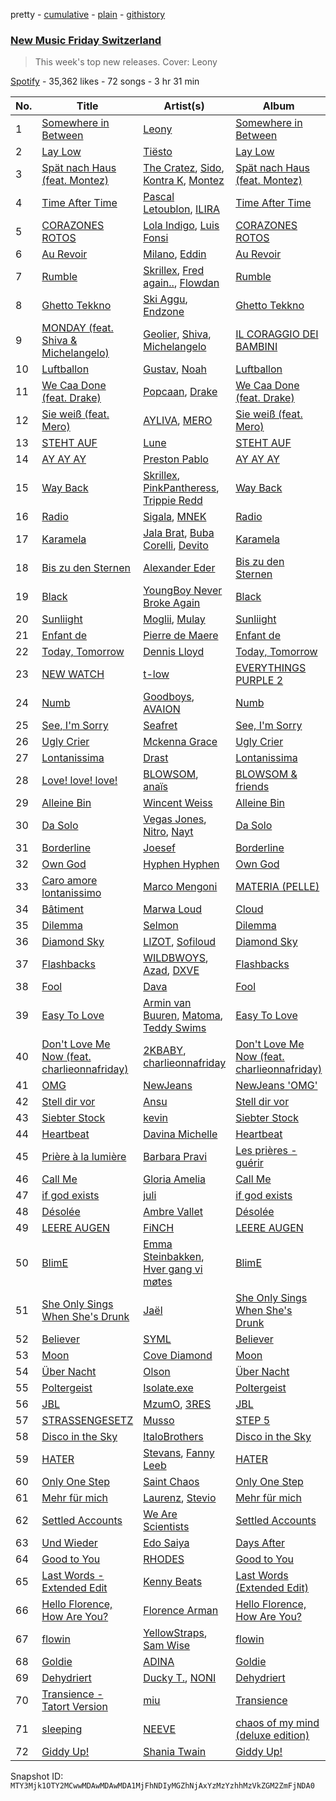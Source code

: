pretty - [cumulative](/playlists/cumulative/37i9dQZF1DX3crNbt46mRU.md) - [plain](/playlists/plain/37i9dQZF1DX3crNbt46mRU) - [githistory](https://github.githistory.xyz/mackorone/spotify-playlist-archive/blob/main/playlists/plain/37i9dQZF1DX3crNbt46mRU)

### [New Music Friday Switzerland](https://open.spotify.com/playlist/37i9dQZF1DX3crNbt46mRU)

> This week's top new releases\. Cover: Leony

[Spotify](https://open.spotify.com/user/spotify) - 35,362 likes - 72 songs - 3 hr 31 min

| No. | Title | Artist(s) | Album | Length |
|---|---|---|---|---|
| 1 | [Somewhere in Between](https://open.spotify.com/track/28Md4QAt1UceyovDOLe1GG) | [Leony](https://open.spotify.com/artist/2NpPlwwDVYR5dIj0F31EcC) | [Somewhere in Between](https://open.spotify.com/album/1Dxfq2WMWe48f7YSO5DzSp) | 2:36 |
| 2 | [Lay Low](https://open.spotify.com/track/0zKbDrEXKpnExhGQRe9dxt) | [Tiësto](https://open.spotify.com/artist/2o5jDhtHVPhrJdv3cEQ99Z) | [Lay Low](https://open.spotify.com/album/0EYKSXXTsON8ZA95BuCoXn) | 2:33 |
| 3 | [Spät nach Haus \(feat\. Montez\)](https://open.spotify.com/track/7lkYdyKCN44Lc5saKwIGhP) | [The Cratez](https://open.spotify.com/artist/3pVfscwg2QxhdHtk966inb), [Sido](https://open.spotify.com/artist/4Yttlv9ndGjCDCVLqM7ACq), [Kontra K](https://open.spotify.com/artist/4lDiJcOJ2GLCK6p9q5BgfK), [Montez](https://open.spotify.com/artist/5ZY4M2aGiTaZQEP6HfqeJc) | [Spät nach Haus \(feat\. Montez\)](https://open.spotify.com/album/0nZAAJ1Ww4VpBjxk88gCXc) | 2:30 |
| 4 | [Time After Time](https://open.spotify.com/track/0W98yebOu4MC2ULhurYbAZ) | [Pascal Letoublon](https://open.spotify.com/artist/0oXTS2yHUnuji1R7kc9J9a), [ILIRA](https://open.spotify.com/artist/6mzs66iVW15C5iLt0JLt41) | [Time After Time](https://open.spotify.com/album/2xl4YF1t2nMHIooLxeipdx) | 2:52 |
| 5 | [CORAZONES ROTOS](https://open.spotify.com/track/7r5QwyDzxyikU1Kbkfz6FM) | [Lola Indigo](https://open.spotify.com/artist/3bvfu2KAve4lPHrhEFDZna), [Luis Fonsi](https://open.spotify.com/artist/4V8Sr092TqfHkfAA5fXXqG) | [CORAZONES ROTOS](https://open.spotify.com/album/28V2AlGwC1tF5Ph9f5WGy4) | 3:50 |
| 6 | [Au Revoir](https://open.spotify.com/track/4HkRGYJYn1Y99uXpqTyOI6) | [Milano](https://open.spotify.com/artist/4Jd9XCHzRXTB7ZPPVzJoUm), [Eddin](https://open.spotify.com/artist/2Diqn1jFkehRd9MVDGKGdq) | [Au Revoir](https://open.spotify.com/album/3PE0mVKw3fqzBxS1mZBI9Z) | 2:29 |
| 7 | [Rumble](https://open.spotify.com/track/1GfBLbAhZUWdseuDqhocmn) | [Skrillex](https://open.spotify.com/artist/5he5w2lnU9x7JFhnwcekXX), [Fred again..](https://open.spotify.com/artist/4oLeXFyACqeem2VImYeBFe), [Flowdan](https://open.spotify.com/artist/07CimrZi5vs9iEao47TNQ4) | [Rumble](https://open.spotify.com/album/6YVJQPJNzHbqgBblpMSPUi) | 2:26 |
| 8 | [Ghetto Tekkno](https://open.spotify.com/track/2q7srMvO0mexRQuP1DBMfM) | [Ski Aggu](https://open.spotify.com/artist/6CP5wWvO8oIxedESJNCN4H), [Endzone](https://open.spotify.com/artist/7uK2QScoOUkqq8tvtvBIL7) | [Ghetto Tekkno](https://open.spotify.com/album/1naNqEEXEchqpQu2PKqmmq) | 1:52 |
| 9 | [MONDAY \(feat\. Shiva & Michelangelo\)](https://open.spotify.com/track/3gMPES6pOosBWxkXAakOxq) | [Geolier](https://open.spotify.com/artist/27LlKWxS3KXW7RRAxN5S8s), [Shiva](https://open.spotify.com/artist/2K5nCggbhSZ00YCYP5qkZS), [Michelangelo](https://open.spotify.com/artist/1K7IC4qha4KEXySo6yZmnH) | [IL CORAGGIO DEI BAMBINI](https://open.spotify.com/album/5FAlSQMZ4j8pPa4sp0ZB4K) | 2:45 |
| 10 | [Luftballon](https://open.spotify.com/track/5w1KF2w0e8W1EEHsCJYYCf) | [Gustav](https://open.spotify.com/artist/2WmxTCUVOyGsqn4GA7VxuC), [Noah](https://open.spotify.com/artist/4lR4w01uPOblBqpIAzuCzL) | [Luftballon](https://open.spotify.com/album/1kofnvzxmIRyNCqWVA5Kkh) | 2:52 |
| 11 | [We Caa Done \(feat\. Drake\)](https://open.spotify.com/track/6rb3wFQ66EWR7DcPG0oEE1) | [Popcaan](https://open.spotify.com/artist/62DmErcU7dqZbJaDqwsqzR), [Drake](https://open.spotify.com/artist/3TVXtAsR1Inumwj472S9r4) | [We Caa Done \(feat\. Drake\)](https://open.spotify.com/album/4yJNcgX3otzDbMMyrdJBN5) | 4:05 |
| 12 | [Sie weiß \(feat\. Mero\)](https://open.spotify.com/track/7DyDjhZMEIK5Ied4juTCyc) | [AYLIVA](https://open.spotify.com/artist/2rEVnwCPBeGkWMv425KoG1), [MERO](https://open.spotify.com/artist/5wyWp867LWGjFmYZXVSFnZ) | [Sie weiß \(feat\. Mero\)](https://open.spotify.com/album/3ixrTwmXyX8EByoYXCEhpX) | 2:31 |
| 13 | [STEHT AUF](https://open.spotify.com/track/5B9T4SvYOwqO5z7DOKWTlv) | [Lune](https://open.spotify.com/artist/3pMYJHAY5ErzmJQVWb8VX6) | [STEHT AUF](https://open.spotify.com/album/132iuD4lmA1j6J8YGjhEom) | 2:46 |
| 14 | [AY AY AY](https://open.spotify.com/track/4sqIbiX3BwlYU2rT4Vuc8K) | [Preston Pablo](https://open.spotify.com/artist/5TvdGhdmRObqOkU6eGfXb5) | [AY AY AY](https://open.spotify.com/album/0w4CVUIq7lxJ5jXaTEELQ6) | 2:20 |
| 15 | [Way Back](https://open.spotify.com/track/2mobDDzkskezluhIzhM7Sg) | [Skrillex](https://open.spotify.com/artist/5he5w2lnU9x7JFhnwcekXX), [PinkPantheress](https://open.spotify.com/artist/78rUTD7y6Cy67W1RVzYs7t), [Trippie Redd](https://open.spotify.com/artist/6Xgp2XMz1fhVYe7i6yNAax) | [Way Back](https://open.spotify.com/album/01VCnhIMf2hE6FePTapW54) | 1:59 |
| 16 | [Radio](https://open.spotify.com/track/3FN3jsZTdt5sU6NRcIgUKK) | [Sigala](https://open.spotify.com/artist/1IueXOQyABrMOprrzwQJWN), [MNEK](https://open.spotify.com/artist/7uMh23xWiuR7zsNkuNcm2G) | [Radio](https://open.spotify.com/album/7udcz2WCVMk58UsJ7cPXH9) | 3:15 |
| 17 | [Karamela](https://open.spotify.com/track/5OzB1aRQqUFg0l7ccgRaSs) | [Jala Brat](https://open.spotify.com/artist/6C1X5Uh3DPIkC2gaVq00BL), [Buba Corelli](https://open.spotify.com/artist/3ekwV8Mt8DgZvmuK2futxG), [Devito](https://open.spotify.com/artist/0JQ4vokBBqHxHzRb36fSWN) | [Karamela](https://open.spotify.com/album/6uKavtqrGk6qUIH1aSxoZx) | 2:00 |
| 18 | [Bis zu den Sternen](https://open.spotify.com/track/2Xkl5dVEciUtfP1ST9MvBX) | [Alexander Eder](https://open.spotify.com/artist/4AlPM4fME9Zlju99rXyaQE) | [Bis zu den Sternen](https://open.spotify.com/album/4iqirwc3QQwfypnHJcTplV) | 2:32 |
| 19 | [Black](https://open.spotify.com/track/6lyhMxltOaZrzRxRmmc3lU) | [YoungBoy Never Broke Again](https://open.spotify.com/artist/7wlFDEWiM5OoIAt8RSli8b) | [Black](https://open.spotify.com/album/3Qtj7PJlxPZsdWLqIW1I8d) | 2:08 |
| 20 | [Sunliight](https://open.spotify.com/track/5jcih933VV9IAx2EbadFXQ) | [Moglii](https://open.spotify.com/artist/0lIIsJafIVVi3ruN2vFzpS), [Mulay](https://open.spotify.com/artist/6hxUwSTKTLQoKGmKHLle54) | [Sunliight](https://open.spotify.com/album/3iLQyDZQsLcERtVxrNstVJ) | 3:10 |
| 21 | [Enfant de](https://open.spotify.com/track/6z8hRlJeWY33LvjpOQxIkr) | [Pierre de Maere](https://open.spotify.com/artist/13mm5rU1jvWfWG6uQ46ypd) | [Enfant de](https://open.spotify.com/album/0jgDWVC9Wp7XaAd0Zxm9oR) | 2:54 |
| 22 | [Today, Tomorrow](https://open.spotify.com/track/0CuttOovOubFtd4SASo2jq) | [Dennis Lloyd](https://open.spotify.com/artist/3EOEK57CV77D4ovYVcmiyt) | [Today, Tomorrow](https://open.spotify.com/album/2MP5fUieFTtmMBpqKfy88o) | 2:56 |
| 23 | [NEW WATCH](https://open.spotify.com/track/3HihOJceOThzpsbAFCLq9p) | [t\-low](https://open.spotify.com/artist/3tQzzidoPfVifoURnDfgmD) | [EVERYTHINGS PURPLE 2](https://open.spotify.com/album/47a4kY8Uay7LAxtBwAIRFc) | 2:54 |
| 24 | [Numb](https://open.spotify.com/track/7rF8qrVzCGu9gVHO1Q9RdJ) | [Goodboys](https://open.spotify.com/artist/2nm38smINjms1LtczR0Cei), [AVAION](https://open.spotify.com/artist/5oJvmyeWzyeahRtjup3Oys) | [Numb](https://open.spotify.com/album/2reFtZBLjA2S5mO0mgFhv8) | 2:59 |
| 25 | [See, I'm Sorry](https://open.spotify.com/track/5lnlFi4cQ2klADNUAXYXdl) | [Seafret](https://open.spotify.com/artist/4Ly0KABsxlx4fNj63zJTrF) | [See, I'm Sorry](https://open.spotify.com/album/5Q6mUe7IdvCTOXzRQ1uPM9) | 3:34 |
| 26 | [Ugly Crier](https://open.spotify.com/track/6duh2S2a8bVSzoFXJoJUFR) | [Mckenna Grace](https://open.spotify.com/artist/1ZjXhESKpjsv31L7ykuJBE) | [Ugly Crier](https://open.spotify.com/album/1gI5fU6JlZXE0umN1sBOtn) | 2:32 |
| 27 | [Lontanissima](https://open.spotify.com/track/1UK0huQJqSClTqUDRtuGYk) | [Drast](https://open.spotify.com/artist/4e250LmaRPGcp0rbUbJtJm) | [Lontanissima](https://open.spotify.com/album/12K7tP3Bbhgy4VnMOUGgAq) | 2:56 |
| 28 | [Love! love! love!](https://open.spotify.com/track/0VUrBTBFYX8tkGUbWJ5wkD) | [BLOWSOM](https://open.spotify.com/artist/7GG8nWQhwrbobKgJKTaUjI), [anaïs](https://open.spotify.com/artist/5uT4SmzhWTYv1iia2BFnVQ) | [BLOWSOM & friends](https://open.spotify.com/album/3ixRxq63i9d7drvJJf8UGs) | 3:22 |
| 29 | [Alleine Bin](https://open.spotify.com/track/7kxcOIq2D2B7MG8hWtyNXQ) | [Wincent Weiss](https://open.spotify.com/artist/12xme1fwd3iGEW7rF9b6tp) | [Alleine Bin](https://open.spotify.com/album/7tX9lEa39fXJTLOtY7lVOl) | 2:51 |
| 30 | [Da Solo](https://open.spotify.com/track/7FvU0v2HZGnW4Mf4YNCgI3) | [Vegas Jones](https://open.spotify.com/artist/4b3MWJACM6T1QwGKoFe7pp), [Nitro](https://open.spotify.com/artist/6jQZzWW3JlEtcRDSzFVKSP), [Nayt](https://open.spotify.com/artist/7tmTvmqgTBcX88ZrSHByrD) | [Da Solo](https://open.spotify.com/album/3TNK4YfObvW4VpTdJRCpkV) | 3:30 |
| 31 | [Borderline](https://open.spotify.com/track/54SmecWdCNXBjAXBuVrSV6) | [Joesef](https://open.spotify.com/artist/28EyduqESEOVMO6vglvaUZ) | [Borderline](https://open.spotify.com/album/2vFRIrn95QJ37C8E31aAcz) | 3:34 |
| 32 | [Own God](https://open.spotify.com/track/1daQPOJKlGdGzSVYRVrXte) | [Hyphen Hyphen](https://open.spotify.com/artist/5KQuLhckFhcox1K9UCgLuV) | [Own God](https://open.spotify.com/album/61ZtrzU9Jk7LnItAQW0HDl) | 3:20 |
| 33 | [Caro amore lontanissimo](https://open.spotify.com/track/2a0PBds4yPuKjO6BDv4He8) | [Marco Mengoni](https://open.spotify.com/artist/3xGlLcG9CUrs5MvFkSLOS5) | [MATERIA \(PELLE\)](https://open.spotify.com/album/1pSQb52etjAs8zulyJYYrw) | 4:26 |
| 34 | [Bâtiment](https://open.spotify.com/track/7HxYJbClLyojdDkMPLBghR) | [Marwa Loud](https://open.spotify.com/artist/46wEUZyujVrFSrdCnTKQmV) | [Cloud](https://open.spotify.com/album/217M10Fi7Xd6PtIYx5cU1Q) | 3:03 |
| 35 | [Dilemma](https://open.spotify.com/track/2gzIBLyvnC0EFsIhZja8S1) | [Selmon](https://open.spotify.com/artist/0hKUUP3J5Dc69cQur3U2nV) | [Dilemma](https://open.spotify.com/album/4ZHkjQS6kLmQKwa6cdP2gK) | 2:14 |
| 36 | [Diamond Sky](https://open.spotify.com/track/4RGTwTk5Vd5uzDshtlYwW7) | [LIZOT](https://open.spotify.com/artist/12A83CWwFiyXy90ScLWPIe), [Sofiloud](https://open.spotify.com/artist/6pGgP4CDlYMumihpD3CAwm) | [Diamond Sky](https://open.spotify.com/album/7v6VMKg4Q3L3jbHGqjt0KK) | 2:23 |
| 37 | [Flashbacks](https://open.spotify.com/track/5tqMqakILBlR5hGkvTvoxR) | [WILDBWOYS](https://open.spotify.com/artist/44yXVrsMTsKGUBHZsYFZNq), [Azad](https://open.spotify.com/artist/7LQLsKs1Qulq0BxYdhRnBU), [DXVE](https://open.spotify.com/artist/5WaWH4bt6sGHjuQaFYQAWJ) | [Flashbacks](https://open.spotify.com/album/2WYqJGvjW0oWUJ79PbsjtB) | 2:05 |
| 38 | [Fool](https://open.spotify.com/track/5QgGskSF5QeTPl99cg9KFz) | [Dava](https://open.spotify.com/artist/2fyrK060Qol9hgj9vNITPu) | [Fool](https://open.spotify.com/album/3qVqJaNTwXt7wKfoiodAif) | 2:34 |
| 39 | [Easy To Love](https://open.spotify.com/track/36fFojPImg5YSuktc7ph3j) | [Armin van Buuren](https://open.spotify.com/artist/0SfsnGyD8FpIN4U4WCkBZ5), [Matoma](https://open.spotify.com/artist/4YXycRbyyAE0wozTk7QMEq), [Teddy Swims](https://open.spotify.com/artist/33qOK5uJ8AR2xuQQAhHump) | [Easy To Love](https://open.spotify.com/album/5yFZxRJaW7Vrc7lV8cXl7s) | 2:31 |
| 40 | [Don't Love Me Now \(feat\. charlieonnafriday\)](https://open.spotify.com/track/1uWHol8i8GaYEDFq2MsH1p) | [2KBABY](https://open.spotify.com/artist/4mkjpWbFO45SyaHiM9GOVE), [charlieonnafriday](https://open.spotify.com/artist/1hmTCch4tWOJmdqkf8nSRA) | [Don't Love Me Now \(feat\. charlieonnafriday\)](https://open.spotify.com/album/0pXAMS6EMJqb8mKIvQhxKd) | 2:02 |
| 41 | [OMG](https://open.spotify.com/track/65FftemJ1DbbZ45DUfHJXE) | [NewJeans](https://open.spotify.com/artist/6HvZYsbFfjnjFrWF950C9d) | [NewJeans 'OMG'](https://open.spotify.com/album/45ozep8uHHnj5CCittuyXj) | 3:32 |
| 42 | [Stell dir vor](https://open.spotify.com/track/7G2e6MjT6zp1eq7UU7nC8L) | [Ansu](https://open.spotify.com/artist/62TYO8MQIPGNVne59x3AqS) | [Stell dir vor](https://open.spotify.com/album/6OPTVgAtWcfZYlMT409vsp) | 1:49 |
| 43 | [Siebter Stock](https://open.spotify.com/track/2xu3onUQ6gVEew67vrg9wK) | [kevin](https://open.spotify.com/artist/3AnRJXttxRO7191Fxwkaxz) | [Siebter Stock](https://open.spotify.com/album/6YBnuieH84eqIIAsGZVOa1) | 3:02 |
| 44 | [Heartbeat](https://open.spotify.com/track/4QlRUzRXS4fCyrlVBLXg8r) | [Davina Michelle](https://open.spotify.com/artist/6OG9fZ1LKXyL0hShRmmnq1) | [Heartbeat](https://open.spotify.com/album/6BK9a0A1iFK11y9FvFDTvl) | 3:18 |
| 45 | [Prière à la lumière](https://open.spotify.com/track/2fTZuAtwUhlQEB3zAvkykL) | [Barbara Pravi](https://open.spotify.com/artist/3L4wiBOSDLkJ18OISXZDA8) | [Les prières \- guérir](https://open.spotify.com/album/3xWFIW7ROsdBjOBzCe4X5X) | 3:56 |
| 46 | [Call Me](https://open.spotify.com/track/3QuuA6BDnTpXclzmSHo8nL) | [Gloria Amelia](https://open.spotify.com/artist/5gMKfeiCXcEjRQn6cfQnxD) | [Call Me](https://open.spotify.com/album/2gbWyo1YKC0XVXHDU4zyPu) | 2:43 |
| 47 | [if god exists](https://open.spotify.com/track/67a92RebKQYDT1nWX83m3X) | [juli](https://open.spotify.com/artist/5487GXfTBjjtBLxVEC9BbV) | [if god exists](https://open.spotify.com/album/6U6WGGmyaVqAiT5JfFEi9u) | 2:25 |
| 48 | [Désolée](https://open.spotify.com/track/5Fh6e9j4GMVZsVjau05WvW) | [Ambre Vallet](https://open.spotify.com/artist/3XG0Fsu7FMHXU7ZWlg5NRF) | [Désolée](https://open.spotify.com/album/14rQsCcgIcJ7YjxSk5RZ7u) | 3:00 |
| 49 | [LEERE AUGEN](https://open.spotify.com/track/7qqZZt1ey8D2OBRkccCakO) | [FiNCH](https://open.spotify.com/artist/1ZyqnbV7Brg5LgyS4EZCUD) | [LEERE AUGEN](https://open.spotify.com/album/6ik1OcdVYKnuJjGWciH8Gw) | 2:58 |
| 50 | [BlimE](https://open.spotify.com/track/1qxsnAxrgjvPRMcGbsYTgW) | [Emma Steinbakken](https://open.spotify.com/artist/3GIadM69XShFZNB3gP67Td), [Hver gang vi møtes](https://open.spotify.com/artist/24Lqq3mnesl7IljSVFEBEO) | [BlimE](https://open.spotify.com/album/30lEqkTPTQLcwFh5bfkJd6) | 2:57 |
| 51 | [She Only Sings When She's Drunk](https://open.spotify.com/track/3bIj3T9gBsKcG687QcDedS) | [Jaël](https://open.spotify.com/artist/0z0YozcOIqw3EDJnU2NgOe) | [She Only Sings When She's Drunk](https://open.spotify.com/album/6B22VXu4AczUs1Ix3p42vN) | 4:27 |
| 52 | [Believer](https://open.spotify.com/track/4QthYp34wrGAPQEvbz9QNS) | [SYML](https://open.spotify.com/artist/6AyATGg7mDgBlZ4N5uNog0) | [Believer](https://open.spotify.com/album/0h77eG0HVYZ2ki4T9qIHou) | 4:23 |
| 53 | [Moon](https://open.spotify.com/track/22RhgnzLFHIF464EPyuGrw) | [Cove Diamond](https://open.spotify.com/artist/2BElGCSX2adO5TEMe07ESf) | [Moon](https://open.spotify.com/album/7rNzg6y7JL7lxCrRs43Xk9) | 3:04 |
| 54 | [Über Nacht](https://open.spotify.com/track/3HSAVeO0W3UJaHlmtHMLYN) | [Olson](https://open.spotify.com/artist/3JtuxOs4xRaE4r0S50WcSI) | [Über Nacht](https://open.spotify.com/album/5K9xADOi8t6PUaOcU7b37R) | 2:46 |
| 55 | [Poltergeist](https://open.spotify.com/track/68CQySa6pXdkVTmH1nio7D) | [Isolate.exe](https://open.spotify.com/artist/6awzrpxHXHtibHWUv86jVI) | [Poltergeist](https://open.spotify.com/album/25y2eF6i5f9yMtGjXdxmzj) | 3:08 |
| 56 | [JBL](https://open.spotify.com/track/2ei82gcX3KuOWuqaTaqOhb) | [MzumO](https://open.spotify.com/artist/71Y5BVR2HPFrz2wBttFtvu), [3RES](https://open.spotify.com/artist/1EAywD99KfRI6uscuYGPAQ) | [JBL](https://open.spotify.com/album/3Cut48bRxV1bg5mgLnye1O) | 3:21 |
| 57 | [STRASSENGESETZ](https://open.spotify.com/track/2GNw0lxtQCN5WTQ0COjcmC) | [Musso](https://open.spotify.com/artist/2FyxcdLSH7XqsfJE6Iu0tJ) | [STEP 5](https://open.spotify.com/album/1mKwGjM6JPDTrlHtywSVbQ) | 2:10 |
| 58 | [Disco in the Sky](https://open.spotify.com/track/7Le70JiyWgR9sVNhHPjEN5) | [ItaloBrothers](https://open.spotify.com/artist/5nkYRuiIHg2xXHFC8bfosJ) | [Disco in the Sky](https://open.spotify.com/album/5VW6dvBN0aX8ZU9DNSE3LK) | 2:30 |
| 59 | [HATER](https://open.spotify.com/track/0Rl8HIKoK8SVlKEG0o8dAk) | [Stevans](https://open.spotify.com/artist/2Svj1vIED1AA2ZuHbe3aeX), [Fanny Leeb](https://open.spotify.com/artist/30dASh3mTA4sks8jyEeZoq) | [HATER](https://open.spotify.com/album/7gnlWtA81cxWGEdeRaKyFL) | 3:31 |
| 60 | [Only One Step](https://open.spotify.com/track/39BDYcqHkYN16G237UD6WF) | [Saint Chaos](https://open.spotify.com/artist/6OE6isNAneV3vtdxKih5fg) | [Only One Step](https://open.spotify.com/album/6EdtXXoIdur2N8Ztn3YKND) | 2:42 |
| 61 | [Mehr für mich](https://open.spotify.com/track/41XjPG2XMRZbf88vA4E6F7) | [Laurenz](https://open.spotify.com/artist/2SxLNXXcBhIYkH8EkSfJm5), [Stevio](https://open.spotify.com/artist/3RN5xNByg87vUHz3D692lM) | [Mehr für mich](https://open.spotify.com/album/1srHm13AUN2BPPDgV0IgZT) | 2:21 |
| 62 | [Settled Accounts](https://open.spotify.com/track/00yPQxPinyr2Ofvuvu2jXs) | [We Are Scientists](https://open.spotify.com/artist/35YNL4wwv11ZkmeWWL51y7) | [Settled Accounts](https://open.spotify.com/album/40vmturVgi5PpqT5O0Ultv) | 3:41 |
| 63 | [Und Wieder](https://open.spotify.com/track/3F8cwy3d4cvhuW3dII54br) | [Edo Saiya](https://open.spotify.com/artist/0PVPI2jOWDJtWpOxrXnT6F) | [Days After](https://open.spotify.com/album/4hU6rSfAhTcXrnNIo0GFCR) | 2:00 |
| 64 | [Good to You](https://open.spotify.com/track/53qqPV5HAqX31Nj9Mr1qNe) | [RHODES](https://open.spotify.com/artist/07FfkbljNIdl45Ijlh1aXS) | [Good to You](https://open.spotify.com/album/5f43PoVkqQjAXWIU14Djux) | 3:45 |
| 65 | [Last Words \- Extended Edit](https://open.spotify.com/track/2088esDCuzCzbCpjaFKriO) | [Kenny Beats](https://open.spotify.com/artist/1rHOtdmGNr5vcYNw5v7QGC) | [Last Words \(Extended Edit\)](https://open.spotify.com/album/4CaOaq3dNi7N0S6oZ7JbSW) | 2:04 |
| 66 | [Hello Florence, How Are You?](https://open.spotify.com/track/0WII8HWOY0oYYpVNscWPDo) | [Florence Arman](https://open.spotify.com/artist/2OTqocUdUt52tEuCd1sJ15) | [Hello Florence, How Are You?](https://open.spotify.com/album/3GVON6N4X0E395w9Ai1cbc) | 4:15 |
| 67 | [flowin](https://open.spotify.com/track/0jLy6TsVB5BXETcIt143dy) | [YellowStraps](https://open.spotify.com/artist/772hWD0N94gYjnVhrqE7lx), [Sam Wise](https://open.spotify.com/artist/4CCjWYtowoZyWAl03Iih5P) | [flowin](https://open.spotify.com/album/40I1ZFROFIEm8RdKfnQna1) | 3:12 |
| 68 | [Goldie](https://open.spotify.com/track/7JVQPmfDPewmopecL4zdSB) | [ADINA](https://open.spotify.com/artist/7vTbiP6c44jIgnQTDfpc4Y) | [Goldie](https://open.spotify.com/album/7CkRyV9rbQniBkhMUe3Jgs) | 2:06 |
| 69 | [Dehydriert](https://open.spotify.com/track/3yhUlZhAtpZaDCMRAs6o7E) | [Ducky T.](https://open.spotify.com/artist/7KJl09yTcrdozkPujCvBxC), [NONI](https://open.spotify.com/artist/224ViDqdVyhQAga2BystL6) | [Dehydriert](https://open.spotify.com/album/6pufZ7riNQKe2uScphmKeI) | 3:22 |
| 70 | [Transience \- Tatort Version](https://open.spotify.com/track/5dtv71bIyU4QDQnVIb4PAY) | [miu](https://open.spotify.com/artist/7t0guqO9rqAJgJa4IUdDxS) | [Transience](https://open.spotify.com/album/108rIDxA9fJW5aGOoYN5YB) | 3:31 |
| 71 | [sleeping](https://open.spotify.com/track/434ctJVa6kGbXNQRO7wOsW) | [NEEVE](https://open.spotify.com/artist/6Ais7UkieGvrmSxQ8eAull) | [chaos of my mind \(deluxe edition\)](https://open.spotify.com/album/7zOD7hDhSdEiCT0vxgaTLK) | 3:44 |
| 72 | [Giddy Up!](https://open.spotify.com/track/4NdJlsPyvXz15LySCNoL2W) | [Shania Twain](https://open.spotify.com/artist/5e4Dhzv426EvQe3aDb64jL) | [Giddy Up!](https://open.spotify.com/album/55ur1fpimHIf1A63SP2Xwy) | 2:42 |

Snapshot ID: `MTY3Mjk1OTY2MCwwMDAwMDAwMDA1MjFhNDIyMGZhNjAxYzMzYzhhMzVkZGM2ZmFjNDA0`

